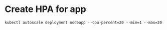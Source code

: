 # Create HPA for app
```
kubectl autoscale deployment nodeapp --cpu-percent=20 --min=1 --max=20
```
